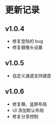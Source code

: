 # 更新记录

## v1.0.4

- 修复登陆的 bug
- 修复摄像头设置

## v1.0.5

- 自定义通道支持键盘

## v1.0.6

- 修复横、竖屏布局
- UI 添加默认布局
- 修复分享控制
